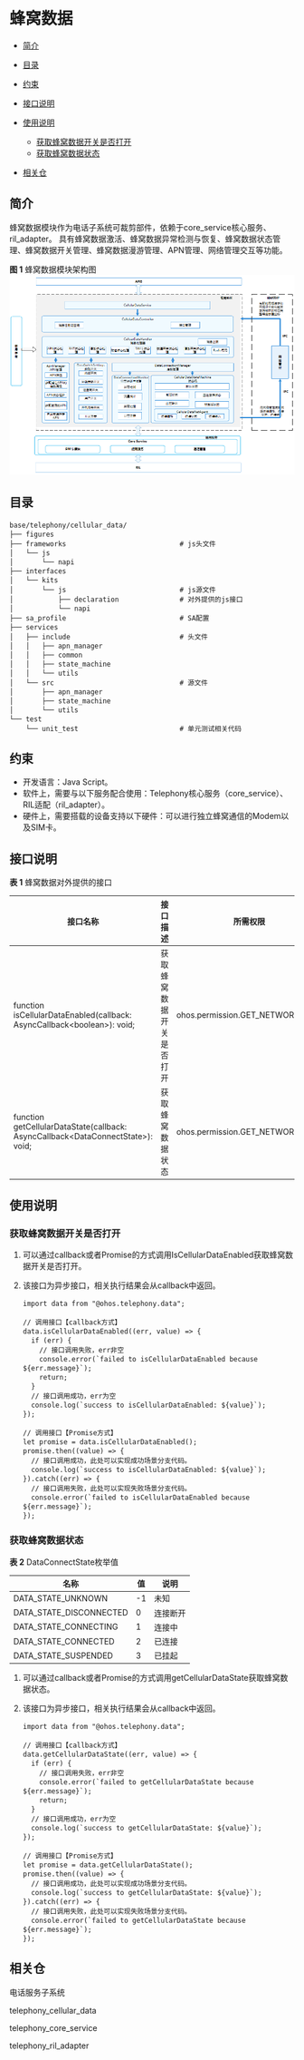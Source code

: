 # 蜂窝数据<a name="ZH-CN_TOPIC_0000001105538940"></a>

-   [简介](#section117mcpsimp)
-   [目录](#section121mcpsimp)
-   [约束](#section125mcpsimp)
-   [接口说明](#section131mcpsimp)
-   [使用说明](#section160mcpsimp)
    -   [获取蜂窝数据开关是否打开](#section192mcpsimp)
    -   [获取蜂窝数据状态](#section213mcpsimp)

-   [相关仓](#section234mcpsimp)

## 简介<a name="section117mcpsimp"></a>

蜂窝数据模块作为电话子系统可裁剪部件，依赖于core\_service核心服务、ril\_adapter。 具有蜂窝数据激活、蜂窝数据异常检测与恢复、蜂窝数据状态管理、蜂窝数据开关管理、蜂窝数据漫游管理、APN管理、网络管理交互等功能。

**图 1**  蜂窝数据模块架构图<a name="fig332493822512"></a>
![](figures/zh-cn_architecture-of-the-cellular-data-module.png)

## 目录<a name="section121mcpsimp"></a>

```
base/telephony/cellular_data/
├── figures
├── frameworks                            # js头文件
│   └── js
│       └── napi
├── interfaces
│   └── kits
│       └── js                            # js源文件
│           ├── declaration               # 对外提供的js接口
│           └── napi
├── sa_profile                            # SA配置
├── services
│   ├── include                           # 头文件
│   │   ├── apn_manager
│   │   ├── common
│   │   ├── state_machine
│   │   └── utils
│   └── src                               # 源文件
│       ├── apn_manager
│       ├── state_machine
│       └── utils
└── test
    └── unit_test                         # 单元测试相关代码
```

## 约束<a name="section125mcpsimp"></a>

-   开发语言：Java Script。
-   软件上，需要与以下服务配合使用：Telephony核心服务（core\_service）、RIL适配（ril\_adapter）。
-   硬件上，需要搭载的设备支持以下硬件：可以进行独立蜂窝通信的Modem以及SIM卡。

## 接口说明<a name="section131mcpsimp"></a>

**表 1**  蜂窝数据对外提供的接口

<a name="table133mcpsimp"></a>

| 接口名称                                                     | 接口描述                 | 所需权限                         |
| ------------------------------------------------------------ | ------------------------ | -------------------------------- |
| function isCellularDataEnabled(callback: AsyncCallback\<boolean>): void; | 获取蜂窝数据开关是否打开 | ohos.permission.GET_NETWORK_INFO |
| function getCellularDataState(callback: AsyncCallback\<DataConnectState>): void; | 获取蜂窝数据状态         | ohos.permission.GET_NETWORK_INFO |

## 使用说明<a name="section160mcpsimp"></a>

### 获取蜂窝数据开关是否打开<a name="section192mcpsimp"></a>

1.  可以通过callback或者Promise的方式调用IsCellularDataEnabled获取蜂窝数据开关是否打开。
2.  该接口为异步接口，相关执行结果会从callback中返回。

    ```
    import data from "@ohos.telephony.data";
    
    // 调用接口【callback方式】
    data.isCellularDataEnabled((err, value) => {
      if (err) {
        // 接口调用失败，err非空
        console.error(`failed to isCellularDataEnabled because ${err.message}`);
        return;
      }
      // 接口调用成功，err为空
      console.log(`success to isCellularDataEnabled: ${value}`);
    });
    
    // 调用接口【Promise方式】
    let promise = data.isCellularDataEnabled();
    promise.then((value) => {
      // 接口调用成功，此处可以实现成功场景分支代码。
      console.log(`success to isCellularDataEnabled: ${value}`);
    }).catch((err) => {
      // 接口调用失败，此处可以实现失败场景分支代码。
      console.error(`failed to isCellularDataEnabled because ${err.message}`);
    });
    ```


### 获取蜂窝数据状态<a name="section213mcpsimp"></a>

**表 2**  DataConnectState枚举值

<a name="table21531410101919"></a>

| 名称                    | 值   | 说明     |
| ----------------------- | ---- | -------- |
| DATA_STATE_UNKNOWN      | -1   | 未知     |
| DATA_STATE_DISCONNECTED | 0    | 连接断开 |
| DATA_STATE_CONNECTING   | 1    | 连接中   |
| DATA_STATE_CONNECTED    | 2    | 已连接   |
| DATA_STATE_SUSPENDED    | 3    | 已挂起   |


1.  可以通过callback或者Promise的方式调用getCellularDataState获取蜂窝数据状态。
2.  该接口为异步接口，相关执行结果会从callback中返回。

    ```
    import data from "@ohos.telephony.data";
    
    // 调用接口【callback方式】
    data.getCellularDataState((err, value) => {
      if (err) {
        // 接口调用失败，err非空
        console.error(`failed to getCellularDataState because ${err.message}`);
        return;
      }
      // 接口调用成功，err为空
      console.log(`success to getCellularDataState: ${value}`);
    });
    
    // 调用接口【Promise方式】
    let promise = data.getCellularDataState();
    promise.then((value) => {
      // 接口调用成功，此处可以实现成功场景分支代码。
      console.log(`success to getCellularDataState: ${value}`);
    }).catch((err) => {
      // 接口调用失败，此处可以实现失败场景分支代码。
      console.error(`failed to getCellularDataState because ${err.message}`);
    });
    ```

## 相关仓<a name="section234mcpsimp"></a>

电话服务子系统

telephony_cellular_data

telephony_core_service

telephony_ril_adapter
